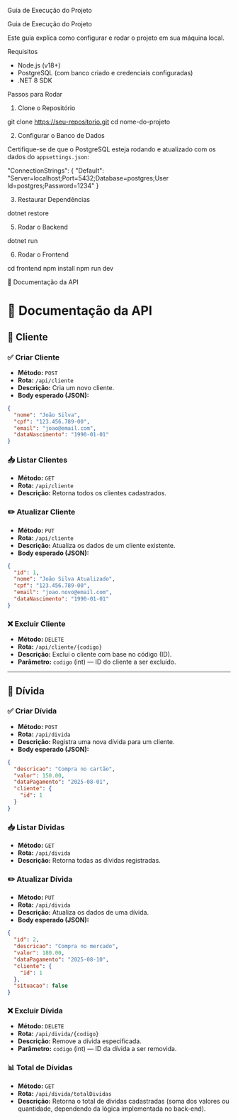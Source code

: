 Guia de Execução do Projeto

Guia de Execução do Projeto

Este guia explica como configurar e rodar o projeto em sua máquina local.

Requisitos

- Node.js (v18+)
- PostgreSQL (com banco criado e credenciais configuradas)
- .NET 8 SDK

Passos para Rodar

1. Clone o Repositório

git clone https://seu-repositorio.git
cd nome-do-projeto

2. Configurar o Banco de Dados

Certifique-se de que o PostgreSQL esteja rodando e atualizado com os dados do `appsettings.json`:

"ConnectionStrings": {
  "Default": "Server=localhost;Port=5432;Database=postgres;User Id=postgres;Password=1234"
}

3. Restaurar Dependências

dotnet restore

5. Rodar o Backend

dotnet run

6. Rodar o Frontend 

cd frontend
npm install
npm run dev



📘 Documentação da API
# 📘 Documentação da API

## 🔹 Cliente

### ✅ Criar Cliente
- **Método:** `POST`
- **Rota:** `/api/cliente`
- **Descrição:** Cria um novo cliente.
- **Body esperado (JSON):**
```json
{
  "nome": "João Silva",
  "cpf": "123.456.789-00",
  "email": "joao@email.com",
  "dataNascimento": "1990-01-01"
}
```

### 📥 Listar Clientes
- **Método:** `GET`
- **Rota:** `/api/cliente`
- **Descrição:** Retorna todos os clientes cadastrados.

### ✏️ Atualizar Cliente
- **Método:** `PUT`
- **Rota:** `/api/cliente`
- **Descrição:** Atualiza os dados de um cliente existente.
- **Body esperado (JSON):**
```json
{
  "id": 1,
  "nome": "João Silva Atualizado",
  "cpf": "123.456.789-00",
  "email": "joao.novo@email.com",
  "dataNascimento": "1990-01-01"
}
```

### ❌ Excluir Cliente
- **Método:** `DELETE`
- **Rota:** `/api/cliente/{codigo}`
- **Descrição:** Exclui o cliente com base no código (ID).
- **Parâmetro:** `codigo` (int) — ID do cliente a ser excluído.

---

## 🔸 Dívida

### ✅ Criar Dívida
- **Método:** `POST`
- **Rota:** `/api/divida`
- **Descrição:** Registra uma nova dívida para um cliente.
- **Body esperado (JSON):**
```json
{
  "descricao": "Compra no cartão",
  "valor": 150.00,
  "dataPagamento": "2025-08-01",
  "cliente": {
    "id": 1
  }
}
```

### 📥 Listar Dívidas
- **Método:** `GET`
- **Rota:** `/api/divida`
- **Descrição:** Retorna todas as dívidas registradas.

### ✏️ Atualizar Dívida
- **Método:** `PUT`
- **Rota:** `/api/divida`
- **Descrição:** Atualiza os dados de uma dívida.
- **Body esperado (JSON):**
```json
{
  "id": 2,
  "descricao": "Compra no mercado",
  "valor": 180.00,
  "dataPagamento": "2025-08-10",
  "cliente": {
    "id": 1
  },
  "situacao": false
}
```

### ❌ Excluir Dívida
- **Método:** `DELETE`
- **Rota:** `/api/divida/{codigo}`
- **Descrição:** Remove a dívida especificada.
- **Parâmetro:** `codigo` (int) — ID da dívida a ser removida.

### 📊 Total de Dívidas
- **Método:** `GET`
- **Rota:** `/api/divida/totalDividas`
- **Descrição:** Retorna o total de dívidas cadastradas (soma dos valores ou quantidade, dependendo da lógica implementada no back-end).
